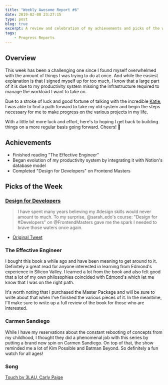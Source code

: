 ```yaml
---
title: "Weekly Awesome Report #6"
date: 2019-02-08 23:27:15
type: post
blog: true
excerpt: A review and celebration of my achievements and picks of the week for the week leading up to February 8th, 2019.
tags:
    - Progress Reports
---
```


## Overview

This week has been a challenging one since I found myself overwhelmed with the amount of things I was trying to do at once. And while the easiest explanation is that I signed myself up for too much, I know that a large part of it is due to my productivity system missing the infrastructure required to manage the workload I want to take on.

Due to a stroke of luck and good fortune of talking with the incredible [Katie](https://twitter.com/KatieMaeFritz), I was able to find a path forward to take my old system and begin the steps necessary for me to make progress on the various projects in my life. 

With a little bit more luck and effort, here's to hoping I get back to building things on a more regular basis going forward. Cheers!  🥂

## Achievements

- Finished reading "The Effective Engineer"
- Began evolution of my productivity system by integrating it with Notion's database model
- Completed "Design for Developers" on Frontend Masters

## Picks of the Week

### [Design for Developers](https://frontendmasters.com/courses/design-for-developers)

> I have spent many years believing my #design skills would never amount to much. To my surprise, @sarah_edo's course: "Design for #Developers" on @FrontendMasters gave me the spark I needed to brave those waters once again.

- [Original Tweet](https://twitter.com/bencodezen/status/1093950724852142080)


### The Effective Engineer

I bought this book a while ago and have been meaning to get around to it. Definitely a great read for anyone interested in learning from Edmond's experience in Silicon Valley. I learned a lot from the book and also felt good that a lot of my own philosophies coincided with Edmond's which let me know that I was on the right path. 

It's worth noting that I purchased the Master Package and will be sure to write about that when I've finished the various pieces of it. In the meantime, I'll make sure to write up a full review of the book for those who are interested.

### Carmen Sandiego

While I have my reservations about the constant rebooting of concepts from my childhood, I thought they did a phenomenal job with this series by putting a brand new spin on Carmen Sandiego. On top of that, the show reminded me a lot of Kim Possible and Batman Beyond. So definitely a fun watch for all ages!

### Song

[Touch by 3LAU, Carly Paige](https://open.spotify.com/track/5JKU2tXiG3yvJtefNwe7ZQ?si=qin7e6WPQS6WLSRo9-ISmA)
